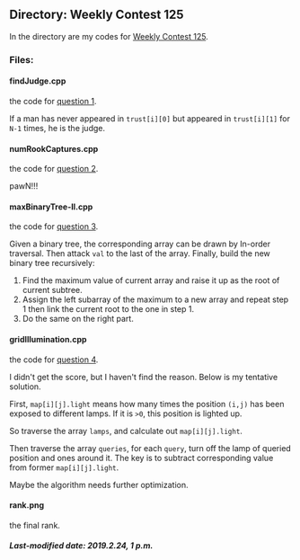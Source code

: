 ## Directory: Weekly Contest 125

In the directory are my codes for [Weekly Contest 125](https://leetcode-cn.com/contest/weekly-contest-125).

### Files:

#### findJudge.cpp

the code for [question 1](https://leetcode-cn.com/contest/weekly-contest-125/problems/find-the-town-judge/).

If a man has never appeared in `trust[i][0]` but appeared in `trust[i][1]` for `N-1` times, he is the judge.

#### numRookCaptures.cpp

the code for [question 2](https://leetcode-cn.com/contest/weekly-contest-125/problems/available-captures-for-rook/).

pawN!!!

#### maxBinaryTree-II.cpp

the code for [question 3](https://leetcode-cn.com/contest/weekly-contest-125/problems/maximum-binary-tree-ii/).

Given a binary tree, the corresponding array can be drawn by In-order traversal. Then attack `val` to the last of the array. Finally, build the new binary tree recursively:

1. Find the maximum value of current array and raise it up as the root of current subtree.
2. Assign the left subarray of the maximum to a new array and repeat step 1 then link the current root to the one in step 1.
3. Do the same on the right part.

#### gridIllumination.cpp

the code for [question 4](https://leetcode-cn.com/contest/weekly-contest-125/problems/grid-illumination/).

I didn't get the score, but I haven't find the reason. Below is my tentative solution.

First, `map[i][j].light` means how many times the position `(i,j)` has been exposed to different lamps. If it is `>0`, this position is lighted up.

So traverse the array `lamps`, and calculate out `map[i][j].light`.

Then traverse the array `queries`, for each `query`, turn off the lamp of queried position and ones around it. The key is to subtract corresponding value from former `map[i][j].light`.

Maybe the algorithm needs further optimization.

#### rank.png

the final rank.

##### Last-modified date: 2019.2.24, 1 p.m.